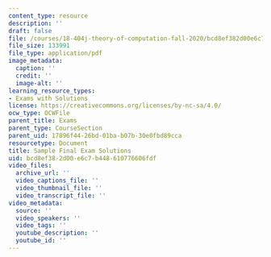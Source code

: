 ```yaml
---
content_type: resource
description: ''
draft: false
file: /courses/18-404j-theory-of-computation-fall-2020/bcd8ef382d00e6c7b448610776606fdf_MIT18_404f20_final_soln.pdf
file_size: 133991
file_type: application/pdf
image_metadata:
  caption: ''
  credit: ''
  image-alt: ''
learning_resource_types:
- Exams with Solutions
license: https://creativecommons.org/licenses/by-nc-sa/4.0/
ocw_type: OCWFile
parent_title: Exams
parent_type: CourseSection
parent_uid: 17896f44-26bd-01ba-b07b-30e0fbd89cca
resourcetype: Document
title: Sample Final Exam Solutions
uid: bcd8ef38-2d00-e6c7-b448-610776606fdf
video_files:
  archive_url: ''
  video_captions_file: ''
  video_thumbnail_file: ''
  video_transcript_file: ''
video_metadata:
  source: ''
  video_speakers: ''
  video_tags: ''
  youtube_description: ''
  youtube_id: ''
---
```

